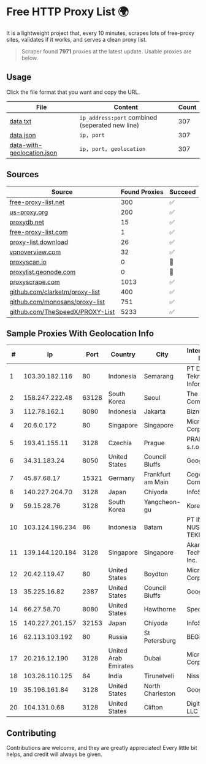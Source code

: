 
# Free HTTP Proxy List 🌍

It is a lightweight project that, every 10 minutes, scrapes lots of free-proxy sites, validates if it works, and serves a clean proxy list.


> Scraper found **7971** proxies at the latest update. Usable proxies are below.

## Usage

Click the file format that you want and copy the URL.


|File|Content|Count|
|----|-------|-----|
|[data.txt](https://raw.githubusercontent.com/themiralay/Proxy-List-World/master/data.txt)|`ip_address:port` combined (seperated new line)|307|
|[data.json](https://raw.githubusercontent.com/themiralay/Proxy-List-World/master/data.json)|`ip, port`|307|
|[data-with-geolocation.json](https://raw.githubusercontent.com/themiralay/Proxy-List-World/master/data-with-geolocation.json)|`ip, port, geolocation`|307|

## Sources

|Source|Found Proxies|Succeed|
|------|-------------|-------|
|[free-proxy-list.net](https://free-proxy-list.net)|300|✅|
|[us-proxy.org](https://www.us-proxy.org)|200|✅|
|[proxydb.net](http://proxydb.net)|15|✅|
|[free-proxy-list.com](https://free-proxy-list.com/?page=&port=&type%5B%5D=http&type%5B%5D=https&up_time=0&search=Search)|1|✅|
|[proxy-list.download](https://www.proxy-list.download/HTTP)|26|✅|
|[vpnoverview.com](https://vpnoverview.com/privacy/anonymous-browsing/free-proxy-servers)|32|✅|
|[proxyscan.io](https://www.proxyscan.io)|0|🚫|
|[proxylist.geonode.com](https://proxylist.geonode.com/api/proxy-list?limit=300&page=1&sort_by=lastChecked&sort_type=desc&protocols=http,https)|0|🚫|
|[proxyscrape.com](https://api.proxyscrape.com/v2/?request=displayproxies&protocol=http&timeout=10000&country=all&ssl=all&anonymity=all)|1013|✅|
|[github.com/clarketm/proxy-list](https://raw.githubusercontent.com/clarketm/proxy-list/master/proxy-list-raw.txt)|400|✅|
|[github.com/monosans/proxy-list](https://raw.githubusercontent.com/monosans/proxy-list/main/proxies/http.txt)|751|✅|
|[github.com/TheSpeedX/PROXY-List](https://raw.githubusercontent.com/TheSpeedX/PROXY-List/master/http.txt)|5233|✅|


## Sample Proxies With Geolocation Info

|#|Ip|Port|Country|City|Internet Service Provider|
|-|--|----|-------|----|-------------------------|
|1|103.30.182.116|80|Indonesia|Semarang|PT DES Teknologi Informasi|
|2|158.247.222.48|63128|South Korea|Seoul|The Constant Company, LLC|
|3|112.78.162.1|8080|Indonesia|Jakarta|Biznet Networks|
|4|20.6.0.172|80|Singapore|Singapore|Microsoft Corporation|
|5|193.41.155.11|3128|Czechia|Prague|PRAHA12.com s.r.o.|
|6|34.31.183.24|8050|United States|Council Bluffs|Google LLC|
|7|45.87.68.17|15321|Germany|Frankfurt am Main|Cogent Communications|
|8|140.227.204.70|3128|Japan|Chiyoda|InfoSphere|
|9|59.15.28.76|3128|South Korea|Yangcheon-gu|Korea Telecom|
|10|103.124.196.234|86|Indonesia|Batam|PT INFORMASI NUSANTARA TEKNOLOGI|
|11|139.144.120.184|3128|Singapore|Singapore|Akamai Technologies, Inc.|
|12|20.42.119.47|80|United States|Boydton|Microsoft Corporation|
|13|35.225.16.82|2387|United States|Council Bluffs|Google LLC|
|14|66.27.58.70|8080|United States|Hawthorne|Spectrum|
|15|140.227.201.157|32153|Japan|Chiyoda|InfoSphere|
|16|62.113.103.192|80|Russia|St Petersburg|BEGET.RU|
|17|20.216.12.190|3128|United Arab Emirates|Dubai|Microsoft Corporation|
|18|103.26.110.125|84|India|Tirunelveli|Niss Networks|
|19|35.196.161.84|3128|United States|North Charleston|Google LLC|
|20|104.131.0.68|3128|United States|Clifton|DigitalOcean, LLC|



## Contributing

Contributions are welcome, and they are greatly appreciated! Every
little bit helps, and credit will always be given.

